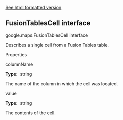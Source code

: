 [See html formatted version](https://huasofoundries.github.io/google-maps-documentation/FusionTablesCell.html)


FusionTablesCell interface
--------------------------

google.maps.FusionTablesCell interface

Describes a single cell from a Fusion Tables table.

Properties

columnName

**Type:**  string

The name of the column in which the cell was located.

value

**Type:**  string

The contents of the cell.